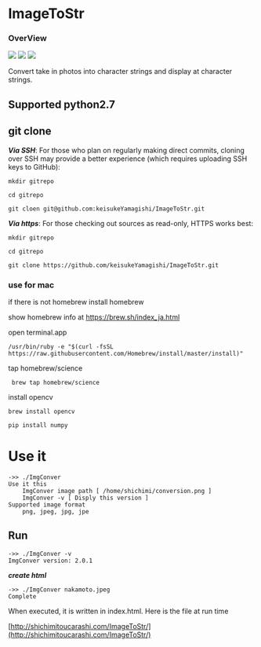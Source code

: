 # ImageToStr

### OverView

[![](https://img.shields.io/badge/language-Python-ff69b4.svg)](https://www.python.org/doc/)
[![](https://img.shields.io/apm/l/vim-mode.svg)](https://github.com/keisukeYamagishi/ImageToStr/blob/master/LICENSE)
[![](https://img.shields.io/badge/Twitter-O--Liker%20Error-blue.svg)](https://twitter.com/O_Linker_Error)

Convert take in photos into character strings and display at character strings.

## Supported python2.7

## git clone

***Via SSH***: For those who plan on regularly making direct commits, cloning over SSH may provide a better experience (which requires uploading SSH keys to GitHub):

```
mkdir gitrepo

cd gitrepo

git cloen git@github.com:keisukeYamagishi/ImageToStr.git

```

***Via https***: For those checking out sources as read-only, HTTPS works best:

```
mkdir gitrepo

cd gitrepo

git clone https://github.com/keisukeYamagishi/ImageToStr.git

```

### use for mac

if there is not homebrew install homebrew  

show homebrew info at https://brew.sh/index_ja.html

open terminal.app

```
/usr/bin/ruby -e "$(curl -fsSL https://raw.githubusercontent.com/Homebrew/install/master/install)"
```
tap homebrew/science

```
 brew tap homebrew/science
```

install opencv

```
brew install opencv
```

```
pip install numpy
```

# Use it

```
->> ./ImgConver
Use it this
	ImgConver image path [ /home/shichimi/conversion.png ]
	ImgConver -v [ Disply this version ]
Supported image format
	png, jpeg, jpg, jpe

```
## Run

```
->> ./ImgConver -v
ImgConver version: 2.0.1
```

***create html***

```
->> ./ImgConver nakamoto.jpeg
Complete
```

When executed, it is written in index.html.
Here is the file at run time

[http://shichimitoucarashi.com/ImageToStr/](http://shichimitoucarashi.com/ImageToStr/)

